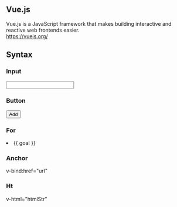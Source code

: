 ## Vue.js
Vue.js is a JavaScript framework that makes building interactive and reactive web frontends easier.<br>
https://vuejs.org/<br>

## Syntax

### Input
<input type="text" id="goal" v-model="enteredValue" /><br>

### Button
<button type="button" v-on:click="addGoal">Add</button><br>

### For
<li v-for="goal in goals">{{ goal }}</li>

### Anchor
v-bind:href="url"<br>

### Ht
v-html="htmlStr"<br>

